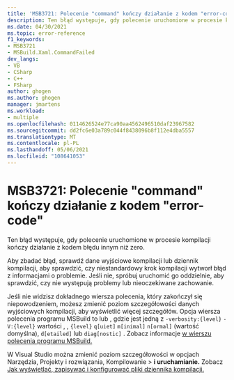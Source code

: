 ```yaml
---
title: 'MSB3721: Polecenie "command" kończy działanie z kodem "error-code"'
description: Ten błąd występuje, gdy polecenie uruchomione w procesie kompilacji kończy działanie z kodem błędu innym niż zero.
ms.date: 04/30/2021
ms.topic: error-reference
f1_keywords:
- MSB3721
- MSBuild.Xaml.CommandFailed
dev_langs:
- VB
- CSharp
- C++
- FSharp
author: ghogen
ms.author: ghogen
manager: jmartens
ms.workload:
- multiple
ms.openlocfilehash: 0114626524e77ca90aa4562496510daf23967582
ms.sourcegitcommit: dd2fc6e03a789c044f8438096b8f112e4dba5557
ms.translationtype: MT
ms.contentlocale: pl-PL
ms.lasthandoff: 05/06/2021
ms.locfileid: "108641053"
---
```

# <a name="msb3721-the-command-command-exited-with-code-error-code"></a>MSB3721: Polecenie "command" kończy działanie z kodem "error-code"

Ten błąd występuje, gdy polecenie uruchomione w procesie kompilacji kończy działanie z kodem błędu innym niż zero.

Aby zbadać błąd, sprawdź dane wyjściowe kompilacji lub dziennik kompilacji, aby sprawdzić, czy niestandardowy krok kompilacji wytworł błąd z informacjami o problemie. Jeśli nie, spróbuj uruchomić go oddzielnie, aby sprawdzić, czy nie występują problemy lub nieoczekiwane zachowanie.

Jeśli nie widzisz dokładnego wiersza polecenia, który zakończył się niepowodzeniem, możesz zmienić poziom szczegółowości danych wyjściowych kompilacji, aby wyświetlić więcej szczegółów. Opcja wiersza polecenia programu MSBuild to lub , gdzie jest jedną z `-verbosity:{level}` `-V:{level}` wartości , , `{level}` `q[uiet]` `m[inimal]` `n[ormal]` (wartość domyślna), `d[etailed]` lub `diag[nostic]` . Zobacz informacje [w wierszu polecenia programu MSBuild.](../msbuild-command-line-reference.md)

W Visual Studio można zmienić poziom szczegółowości w opcjach Narzędzia, Projekty i rozwiązania, Kompilowanie  >   **i uruchamianie.**  Zobacz [Jak wyświetlać, zapisywać i konfigurować pliki dziennika kompilacji.](../../ide/how-to-view-save-and-configure-build-log-files.md#to-change-the-amount-of-information-included-in-the-build-log)
